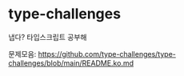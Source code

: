 # type-challenges
냅다? 타입스크립트 공부해

문제모음: https://github.com/type-challenges/type-challenges/blob/main/README.ko.md

